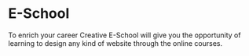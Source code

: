 # E-School
To enrich your career Creative E-School will give you the opportunity of learning to design any kind of website through the online courses.
